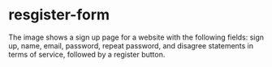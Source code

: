 # resgister-form
The image shows a sign up page for a website with the following fields: sign up, name, email, password, repeat password, and disagree statements in terms of service, followed by a register button.
